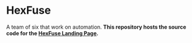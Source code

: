 # HexFuse
A team of six that work on automation.
**This repository hosts the source code for the [HexFuse Landing Page](https://hexfuse.github.io).**
